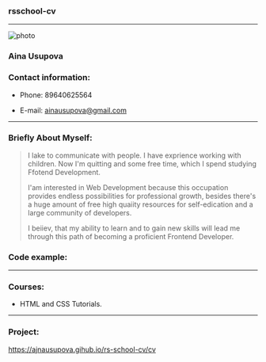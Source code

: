 ### rsschool-cv
___
<image src="/images/picture.jpg" alt="photo">
  
### Aina Usupova

### Contact information:

* Phone: 89640625564

* E-mail: ainausupova@gmail.com

___
### Briefly About Myself:

> I lake to communicate with people. I have exprience working with children. Now I'm quitting and some free time, which I spend studying Ffotend Development.
>
> I'am interested in Web Development because this occupation provides endless possibilities for professional growth,
> besides there's a huge amount of free high quaiity resources for self-edication and a large community of developers.
>
> I beiiev, that my ability to learn and to gain new skills will lead me through this path of becoming a proficient Frontend Developer.

### Code example:



___

### Courses:

* HTML and CSS Tutorials.

___

### Project:

https://ajnausupova.gihub.io/rs-school-cv/cv
